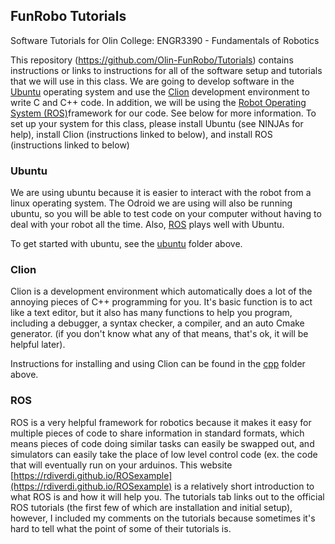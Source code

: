 ## FunRobo Tutorials

Software Tutorials for Olin College: ENGR3390 - Fundamentals of Robotics

This repository (https://github.com/Olin-FunRobo/Tutorials) contains instructions or links to instructions for all of the software setup and tutorials that we will use in this class. We are going to develop software in the [Ubuntu](#ubuntu) operating system and use the [Clion](#clion) development environment to write C and C++ code. In addition, we will be using the [Robot Operating System (ROS)](#ros)framework for our code. See below for more information. To set up your system for this class, please install Ubuntu (see NINJAs for help), install Clion (instructions linked to below), and install ROS (instructions linked to below)

### Ubuntu
We are using ubuntu because it is easier to interact with the robot from a linux operating system. The Odroid we are using will also be running ubuntu, so you will be able to test code on your computer without having to deal with your robot all the time. Also, [ROS](#ros) plays well with Ubuntu.

To get started with ubuntu, see the [ubuntu](ubuntu) folder above. 

### Clion
Clion is a development environment which automatically does a lot of the annoying pieces of C++ programming for you. It's basic function is to act like a text editor, but it also has many functions to help you program, including a debugger, a syntax checker, a compiler, and an auto Cmake generator. (if you don't know what any of that means, that's ok, it will be helpful later).

Instructions for installing and using Clion can be found in the [cpp](cpp) folder above.

### ROS
ROS is a very helpful framework for robotics because it makes it easy for multiple pieces of code to share information in standard formats, which means pieces of code doing similar tasks can easily be swapped out, and simulators can easily take the place of low level control code (ex. the code that will eventually run on your arduinos. 
This website [https://rdiverdi.github.io/ROSexample](https://rdiverdi.github.io/ROSexample) is a relatively short introduction to what ROS is and how it will help you. The tutorials tab links out to the official ROS tutorials (the first few of which are installation and initial setup), however, I included my comments on the tutorials because sometimes it's hard to tell what the point of some of their tutorials is. 